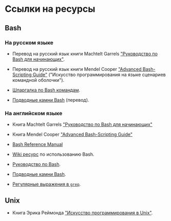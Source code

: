 # Ссылки на ресурсы

## Bash

### На русском языке

* Перевод на русский язык книги Machtelt Garrels ["Руководство по Bash для начинающих"](http://rus-linux.net/nlib.php?name=/MyLDP/BOOKS/Bash-Guide-1.12-ru/bash-guide-index.html).

* Перевод на русский язык книги Mendel Cooper ["Advanced Bash-Scripting Guide"](https://www.opennet.ru/docs/RUS/bash_scripting_guide) ("Искусство программирования на языке сценариев командной оболочки").

* [Шпаргалка по Bash командам](https://tproger.ru/translations/bash-cheatsheet).

* [Подводные камни Bash](https://habr.com/ru/company/mailru/blog/311762/) (перевод).

### На английском языке

* Книга Machtelt Garrels ["Руководство по Bash для начинающих"](http://tille.garrels.be/training/bash)

* Книга Mendel Cooper ["Advanced Bash-Scripting Guide"](http://tldp.org/LDP/abs/html)

* [Bash Reference Manual](
https://www.gnu.org/software/bash/manual/html_node/index.html#SEC_Contents)

* [Wiki ресурс](https://wiki.bash-hackers.org) по использованию Bash.

* [Руководство по Bash](http://mywiki.wooledge.org/BashGuide).

* [Подводные камни Bash](http://mywiki.wooledge.org/BashPitfalls).

* [Регулярные выражения в `grep`](https://www.cyberciti.biz/faq/grep-regular-expressions).

## Unix

* Книга Эрика Реймонда ["Искусство программирования в Unix"](https://ru.wikipedia.org/wiki/Философия_Unix#Реймонд:_Искусство_программирования_в_Unix).